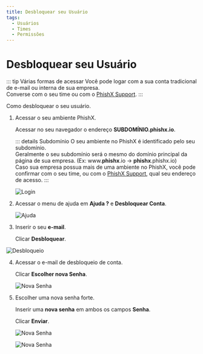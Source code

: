 ```yaml
---
title: Desbloquear seu Usuário
tags:
  - Usuários
  - Times
  - Permissões
---
```

# Desbloquear seu Usuário

::: tip Várias formas de acessar
Você pode logar com a sua conta tradicional de e-mail ou interna de sua empresa.<br>
Converse com o seu time ou com o [PhishX Support](mailto:support@phishx.io).
:::

Como desbloquear o seu usuário.

1. Acessar o seu ambiente PhishX.

   Acessar no seu navegador o endereço **SUBDOMÍNIO.phishx.io**.

   ::: details Subdomínio
   O seu ambiente no PhishX é identificado pelo seu subdomínio.<br>
   Geralmente o seu subdomínio será o mesmo do domínio principal da página de sua empresa. (Ex: www.**phishx**.io -> **phishx**.phishx.io)<br>
   Caso sua empresa possua mais de uma ambiente no PhishX, você pode confirmar com o seu time, ou com o [PhishX Support](mailto:support@phishx.io), qual seu endereço de acesso.
   :::

   ![Login](https://cdn.phishx.io/phishx-docs/images/phishx_login_01.webp)

2. Acessar o menu de ajuda em **Ajuda ?** e **Desbloquear Conta**.

   ![Ajuda](https://cdn.phishx.io/phishx-docs/images/phishx_login_help_01.webp)

3. Inserir o seu **e-mail**.

   Clicar **Desbloquear**.

  ![Desbloqueio](https://cdn.phishx.io/phishx-docs/images/phishx_login_help_03_unlock.webp)

4. Acessar o e-mail de desbloqueio de conta.

   Clicar **Escolher nova Senha**.

   ![Nova Senha](https://cdn.phishx.io/phishx-docs/images/phishx_login_unlock_02.webp)

5. Escolher uma nova senha forte.

   Inserir uma **nova senha** em ambos os campos **Senha**.

   Clicar **Enviar**.

   ![Nova Senha](https://cdn.phishx.io/phishx-docs/images/phishx_login_first_access_03.webp)

   ![Nova Senha](https://cdn.phishx.io/phishx-docs/images/phishx_login_first_access_04.webp)
